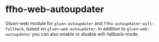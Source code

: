 ffho-web-autoupdater
====================

Gluon-web module for `gluon-autoupdater` and `ffho-autoupdater-wifi-fallback`,
based on `gluon-web-autoupdater`. In addition to `gluon-web-autoupdater`
you can also enable or disable wifi-fallback-mode.
